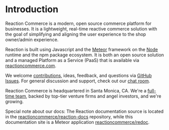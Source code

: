# Introduction
Reaction Commerce is a modern, open source commerce platform for businesses. It is a lightweight, real-time reactive commerce solution with the goal of simplifying and aligning the user experience to the shop owner/admin experience.

Reaction is built using Javascript and the [Meteor](https://meteor.com) framework on the [Node](https://nodejs.org) runtime and the npm package ecosystem. It is both an open source solution and a managed Platform as a Service (PaaS) that is available via [reactioncommerce.com](https://reactioncommerce.com).

We welcome [contributions](https://reactioncommerce.com/contributors), ideas, feedback, and questions via [GitHub Issues](https://github.com/reactioncommerce/reaction/issues?state=open). For general discussion and support, check out our [chat room](https://gitter.im/reactioncommerce/reaction).

Reaction Commerce is headquartered in Santa Monica, CA. We're a [full-time team](https://reactioncommerce.com/about), backed by top-tier venture firms and angel investors, and we're growing.  

Special note about our docs: The Reaction documentation source is located in the [reactioncommerce/reaction-docs](https://github.com/reactioncommerce/reaction-docs) repository, while this documentation site is a Meteor application [reactioncommerce/redoc](https://github.com/reactioncommerce/redoc).
